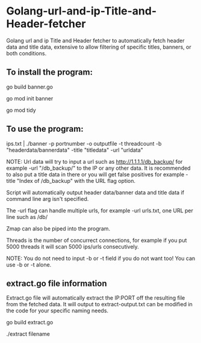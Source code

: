 # Golang-url-and-ip-Title-and-Header-fetcher
Golang url and ip Title and Header fetcher to automatically fetch header data and title data, extensive to allow filtering of specific titles, banners, or both conditions.

## To install the program:

go build banner.go

go mod init banner

go mod tidy

## To use the program:

ips.txt | ./banner -p portnumber -o outputfile -t threadcount -b "headerdata/bannerdata" -title "titledata" -url "urldata"

NOTE: Url data will try to input a url such as http://1.1.1.1/db_backup/ for example -url "/db_backup/" to the IP or any other data. It is recommended to also put a title data in there or you will get false positives for example -title "Index of /db_backup" with the URL flag option.

Script will automatically output header data/banner data and title data if command line arg isn't specified.

The -url flag can handle multiple urls, for example -url urls.txt, one URL per line such as /db/

Zmap can also be piped into the program.

Threads is the number of concurrect connections, for example if you put 5000 threads it will scan 5000 ips/urls consecutively.

NOTE: You do not need to input -b or -t field if you do not want too! You can use -b or -t alone.

## extract.go file information

Extract.go file will automatically extract the IP:PORT off the resulting file from the fetched data. It will output to extract-output.txt can be modified in the code for your specific naming needs.

go build extract.go

./extract filename
